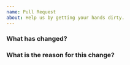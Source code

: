 ```yaml
---
name: Pull Request
about: Help us by getting your hands dirty.
---
```


### What has changed?
<!-- Summarize the changes that were made -->

### What is the reason for this change?
<!-- Describe the reason for this change. What feature or behavior was added? What problem does this solves? -->
